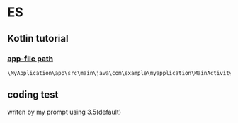 # ES


## Kotlin tutorial


### [app-file path](https://github.com/empire-uts/huga/blob/main/MyApplication/app/src/main/java/com/example/myapplication/MainActivity.kt)
```
\MyApplication\app\src\main\java\com\example\myapplication\MainActivity.kt
```


## coding test


writen by my prompt using 3.5(default)
